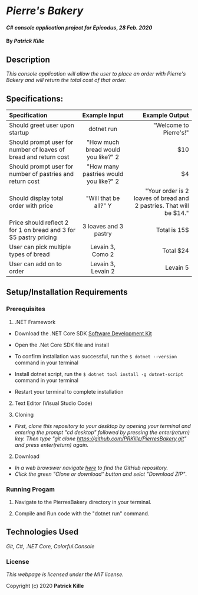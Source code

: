 # _Pierre's Bakery_

#### _C# console application project for Epicodus_, _28 Feb. 2020_

#### By _**Patrick Kille**_

## Description

_This console application will allow the user to place an order with Pierre's Bakery and will return the total cost of that order._

## Specifications:


| Specification | Example Input | Example Output |
|:------------- |:-------------:| -------------------:|
| Should greet user upon startup | dotnet run | "Welcome to Pierre's!"|
| Should prompt user for number of loaves of bread and return cost | "How much bread would you like?" 2 | $10 |
| Should prompt user for number of pastries and return cost | "How many pastries would you like?" 2 | $4 |
| Should display total order with price | "Will that be all?" Y | "Your order is 2 loaves of bread and 2 pastries. That will be $14." |
| Price should reflect 2 for 1 on bread and 3 for $5 pastry pricing | 3 loaves and 3 pastry | Total is 15$ |
| User can pick multiple types of bread | Levain 3, Como 2 | Total $24 |
| User can add on to order | Levain 3, Levain 2 | Levain 5 |

## Setup/Installation Requirements

### Prerequisites

1. .NET Framework
* Download the .NET Core SDK [Software Development Kit](https://dotnet.microsoft.com/download)
* Open the .Net Core SDK file and install
* To confirm installation was successful, run the ```$ dotnet --version``` command in your terminal

* Install dotnet script, run the ```$ dotnet tool install -g dotnet-script``` command in your terminal
* Restart your terminal to complete installation
2. Text Editor (Visual Studio Code)

1. Cloning
  * _First, clone this repository to your desktop by opening your terminal and entering the prompt "cd desktop" followed by pressing the enter(return) key. Then type "git clone https://github.com/PRKille/PierresBakery.git" and press enter(return) again._

2. Download
  * _In a web browswer navigate [here](https://github.com/PRKille/PierresBakery.git) to find the GitHub repository._
  * _Click the green "Clone or download" button and selct "Download ZIP"_.

### Running Progam

1. Navigate to the PierresBakery directory in your terminal.

2. Compile and Run code with the "dotnet run" command.


## Technologies Used

_Git, C#, .NET Core, Colorful.Console_

### License

*This webpage is licensed under the MIT license.*

Copyright (c) 2020 **Patrick Kille**